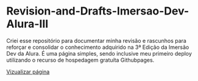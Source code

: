 # Revision-and-Drafts-Imersao-Dev-Alura-III
Criei esse repositório  para documentar minha revisão e rascunhos  para reforçar e consolidar o conhecimento adquirido na 3ª Edição da Imersão Dev da Alura.
É uma página simples, sendo inclusive meu primeiro deploy utilizando o recurso de hospedagem gratuíta Githubpages.

<a href="https://github.com/Guilherme-RSM/Revision-and-Drafts-Imersao-Dev-Alura-III/settings/pages" target="_blank">Vizualizar página</a>

